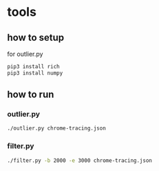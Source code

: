 # tools

## how to setup
for outlier.py
``` bash
pip3 install rich
pip3 install numpy
```

## how to run
### outlier.py
``` bash
./outlier.py chrome-tracing.json
```

### filter.py
``` bash
./filter.py -b 2000 -e 3000 chrome-tracing.json
```
